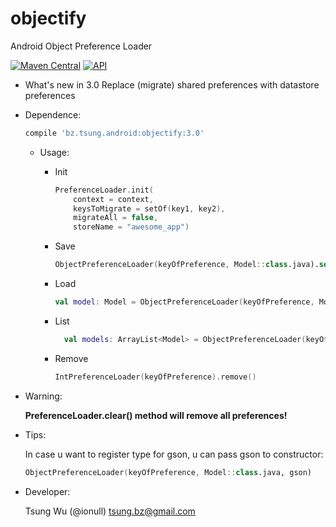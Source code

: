 objectify
=========

Android Object Preference Loader

[![Maven Central](https://img.shields.io/maven-central/v/bz.tsung.android/objectify.svg?style=flat)](https://repo1.maven.org/maven2/bz/tsung/android/objectify)
[![API](https://img.shields.io/badge/API-19%2B-brightgreen.svg?style=flat)](https://android-arsenal.com/api?level=19)

* What's new in 3.0
	Replace (migrate) shared preferences with datastore preferences

* Dependence:

	```groovy
	compile 'bz.tsung.android:objectify:3.0'
	```
	
  * Usage:
      * Init

        ```kotlin
        PreferenceLoader.init(
     		context = context, 
        	keysToMigrate = setOf(key1, key2), 
        	migrateAll = false, 
        	storeName = "awesome_app")
        ```
      * Save
	
          ```kotlin
          ObjectPreferenceLoader(keyOfPreference, Model::class.java).set(model)
          ```
      * Load

          ```kotlin
          val model: Model = ObjectPreferenceLoader(keyOfPreference, Model::class.java).get()
          ```
      * List
	
          ```kotlin
            val models: ArrayList<Model> = ObjectPreferenceLoader(keyOfPreference, object : TypeToken<ArrayList<Model>>() {}.type).get()
          ```
      * Remove
	
          ```kotlin
          IntPreferenceLoader(keyOfPreference).remove()
          ```

* Warning:
	
	**PreferenceLoader.clear() method will remove all preferences!**

* Tips:
	
	In case u want to register type for gson, u can pass gson to constructor:
	
	```kotlin
	ObjectPreferenceLoader(keyOfPreference, Model::class.java, gson)
	```
		
* Developer:
	
	Tsung Wu (@ionull) <tsung.bz@gmail.com>
